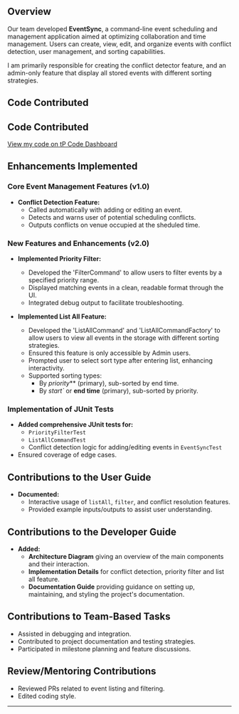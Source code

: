 ## **Overview**

Our team developed **EventSync**, a command-line event scheduling and management application aimed at optimizing
collaboration and time management. Users can create, view, edit, and organize events with conflict detection,
user management, and sorting capabilities.

I am primarily responsible for creating the conflict detector feature, and an admin-only feature that display all stored events with different sorting strategies.

## **Code Contributed**

## Code Contributed
[View my code on tP Code Dashboard](https://nus-cs2113-ay2425s2.github.io/tp-dashboard/?search=HuaZhenting&sort=groupTitle%20dsc&sortWithin=title&since=2025-02-21&timeframe=commit&mergegroup=&groupSelect=groupByRepos&breakdown=true&checkedFileTypes=docs~functional-code~test-code~other)

## **Enhancements Implemented**

### **Core Event Management Features (v1.0)**
- **Conflict Detection Feature:**
  - Called automatically with adding or editing an event. 
  - Detects and warns user of potential scheduling conflicts.
  - Outputs conflicts on venue occupied at the sheduled time.

### **New Features and Enhancements (v2.0)**
- **Implemented Priority Filter:**
    - Developed the 'FilterCommand' to allow users to filter events by a specified priority range.
    - Displayed matching events in a clean, readable format through the UI.
    - Integrated debug output to facilitate troubleshooting.

- **Implemented List All Feature:**
  - Developed the 'ListAllCommand' and 'ListAllCommandFactory' to allow users to view all events in the storage with different sorting strategies.
  - Ensured this feature is only accessible by Admin users.
  - Prompted user to select sort type after entering list, enhancing interactivity.
  - Supported sorting types:
    - By *priority*** (primary), sub-sorted by end time.
    - By **start*`* or **end time** (primary), sub-sorted by priority.

### **Implementation of JUnit Tests**
- **Added comprehensive JUnit tests for:**
    - `PriorityFilterTest`
    - `ListAllCommandTest`
    - Conflict detection logic for adding/editing events in `EventSyncTest`
- Ensured coverage of edge cases.

## **Contributions to the User Guide**
- **Documented:**
    - Interactive usage of `listAll`, `filter`, and conflict resolution features.
    - Provided example inputs/outputs to assist user understanding.

## **Contributions to the Developer Guide**
- **Added:**
    - **Architecture Diagram** giving an overview of the main components and their interaction.
    - **Implementation Details** for conflict detection, priority filter and list all feature.
    - **Documentation Guide** providing guidance on setting up, maintaining, and styling the project's documentation.

## **Contributions to Team-Based Tasks**
- Assisted in debugging and integration.
- Contributed to project documentation and testing strategies.
- Participated in milestone planning and feature discussions.

## **Review/Mentoring Contributions**
- Reviewed PRs related to event listing and filtering.
- Edited coding style.

---